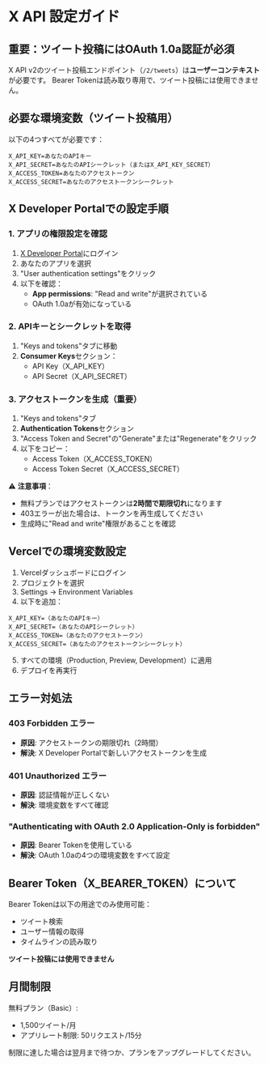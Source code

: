 # X API 設定ガイド

## 重要：ツイート投稿にはOAuth 1.0a認証が必須

X API v2のツイート投稿エンドポイント（`/2/tweets`）は**ユーザーコンテキスト**が必要です。
Bearer Tokenは読み取り専用で、ツイート投稿には使用できません。

## 必要な環境変数（ツイート投稿用）

以下の4つすべてが必要です：

```
X_API_KEY=あなたのAPIキー
X_API_SECRET=あなたのAPIシークレット（またはX_API_KEY_SECRET）
X_ACCESS_TOKEN=あなたのアクセストークン
X_ACCESS_SECRET=あなたのアクセストークンシークレット
```

## X Developer Portalでの設定手順

### 1. アプリの権限設定を確認

1. [X Developer Portal](https://developer.twitter.com)にログイン
2. あなたのアプリを選択
3. "User authentication settings"をクリック
4. 以下を確認：
   - **App permissions**: "Read and write"が選択されている
   - OAuth 1.0aが有効になっている

### 2. APIキーとシークレットを取得

1. "Keys and tokens"タブに移動
2. **Consumer Keys**セクション：
   - API Key（X_API_KEY）
   - API Secret（X_API_SECRET）

### 3. アクセストークンを生成（重要）

1. "Keys and tokens"タブ
2. **Authentication Tokens**セクション
3. "Access Token and Secret"の"Generate"または"Regenerate"をクリック
4. 以下をコピー：
   - Access Token（X_ACCESS_TOKEN）
   - Access Token Secret（X_ACCESS_SECRET）

⚠️ **注意事項**：
- 無料プランではアクセストークンは**2時間で期限切れ**になります
- 403エラーが出た場合は、トークンを再生成してください
- 生成時に"Read and write"権限があることを確認

## Vercelでの環境変数設定

1. Vercelダッシュボードにログイン
2. プロジェクトを選択
3. Settings → Environment Variables
4. 以下を追加：

```
X_API_KEY=（あなたのAPIキー）
X_API_SECRET=（あなたのAPIシークレット）
X_ACCESS_TOKEN=（あなたのアクセストークン）
X_ACCESS_SECRET=（あなたのアクセストークンシークレット）
```

5. すべての環境（Production, Preview, Development）に適用
6. デプロイを再実行

## エラー対処法

### 403 Forbidden エラー
- **原因**: アクセストークンの期限切れ（2時間）
- **解決**: X Developer Portalで新しいアクセストークンを生成

### 401 Unauthorized エラー
- **原因**: 認証情報が正しくない
- **解決**: 環境変数をすべて確認

### "Authenticating with OAuth 2.0 Application-Only is forbidden"
- **原因**: Bearer Tokenを使用している
- **解決**: OAuth 1.0aの4つの環境変数をすべて設定

## Bearer Token（X_BEARER_TOKEN）について

Bearer Tokenは以下の用途でのみ使用可能：
- ツイート検索
- ユーザー情報の取得
- タイムラインの読み取り

**ツイート投稿には使用できません**

## 月間制限

無料プラン（Basic）:
- 1,500ツイート/月
- アプリレート制限: 50リクエスト/15分

制限に達した場合は翌月まで待つか、プランをアップグレードしてください。